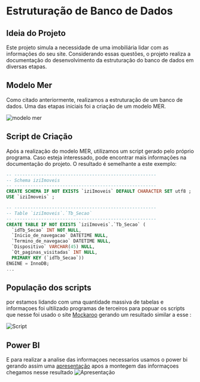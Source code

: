 # Estruturação de Banco de Dados

## Ideia do Projeto

Este projeto simula a necessidade de uma imobiliária lidar com as informações do seu site. Considerando essas questões, o projeto realiza a documentação do desenvolvimento da estruturação do banco de dados em diversas etapas.

## Modelo Mer

Como citado anteriormente, realizamos a estruturação de um banco de dados. Uma das etapas iniciais foi a criação de um modelo MER.

![modelo mer](/imagens/imóvelfacil.png)


## Script de Criação 

Após a realização do modelo MER, utilizamos um script gerado pelo próprio programa. Caso esteja interessado, pode encontrar mais informações na documentação do projeto. O resultado é semelhante a este exemplo:

```sql
-- -----------------------------------------------------
-- Schema iziImoveis
-- -----------------------------------------------------
CREATE SCHEMA IF NOT EXISTS `iziImoveis` DEFAULT CHARACTER SET utf8 ;
USE `iziImoveis` ;

-- -----------------------------------------------------
-- Table `iziImoveis`.`Tb_Secao`
-- -----------------------------------------------------
CREATE TABLE IF NOT EXISTS `iziImoveis`.`Tb_Secao` (
  `idTb_Secao` INT NOT NULL,
  `Inicio_de_navegacao` DATETIME NULL,
  `Termino_de_navegacao` DATETIME NULL,
  `Dispositivo` VARCHAR(45) NULL,
  `Qt_paginas_visitadas` INT NULL,
  PRIMARY KEY (`idTb_Secao`))
ENGINE = InnoDB;
...
````
## População dos scripts 

por estamos lidando com uma quantidade massiva de tabelas e informaçoes foi ultilizado programas de terceiros para popuar os scripts que nesse foi usado o site [Mockaroo](https://www.mockaroo.com/)
gerando um resultado similar a esse : 

![Script](/imagens/mockarro.png)

## Power BI

E para realizar a analise das informaçoes necessarios usamos o power bi gerando assim uma [apresentação](https://app.powerbi.com/view?r=eyJrIjoiZmE1NmE4NDEtMWFlYy00MzI0LWFhODAtZThiOGVjMjZlNzZlIiwidCI6ImNmNzJlMmJkLTdhMmItNDc4My1iZGViLTM5ZDU3YjA3Zjc2ZiIsImMiOjR9&embedImagePlaceholder=true) apos a montegem das informaçoes chegamos nesse resultado
![Apresentação](/imagens/imagem.png)
